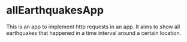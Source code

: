 # allEarthquakesApp
This is an app to implement http requests in an app. It aims to show all earthquakes that happened in a time interval around a certain location.
